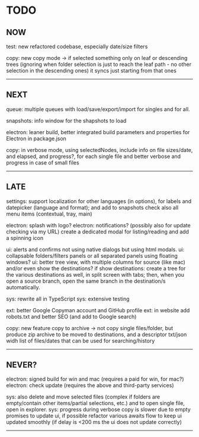 # TODO

## NOW
test: new refactored codebase, especially date/size filters

copy: new copy mode -> if selected something only on leaf or descending trees (ignoring when folder selection is just to reach the leaf path - no other selection in the descending ones) it syncs just starting from that ones

--- 

## NEXT
queue: multiple queues with load/save/export/import for singles and for all.

snapshots: info window for the shapshots to load

electron: leaner build, better integrated build parameters and properties for Electron in package.json

copy: in verbose mode, using selectedNodes, include info on file sizes/date, and elapsed, and progress?, for each single file
and better verbose and progress in case of small files

---

## LATE
settings: support localization for other languages (in options), for labels and datepicker (language and format); 
          and add to snapshots
          check also all menu items (contextual, tray, main)

electron: splash with logo?
electron: notifications? (possibly also for update checking via my URL)
          create a dedicated modal for listing/reading and add a spinning icon

ui: alerts and confirms not using native dialogs but using html modals.
ui: collapsable folders/filters panels or all separated panels using floating windows?
ui: better tree view, with multiple columns for source (like mac) and/or even show the destinations?
    if show destinations: create a tree for the various destinations as well, in split screen with tabs; 
    then, when you open a source branch, open the same branch in the destination/s automatically.

sys: rewrite all in TypeScript
sys: extensive testing

ext: better Google Copyman account and GitHub profile
ext: in website add robots.txt and better SEO (and add to Google search)

copy: new feature copy to archive -> not copy single files/folder, but produce zip archive to be moved to destinations, and a descriptor txt/json widh list of files/dates that can be used for searching/history

---

## NEVER?
electron: signed build for win and mac (requires a paid  for win, for mac?) 
electron: check update (requires the above and third-party services)

sys: also delete and move selected files (complex if folders are empty/contain other items/partial selections, etc.) and to open single file, open in explorer.
sys: progress during verbose copy is slower due to empty promises to update ui, if possible refactor various awaits flow to keep ui updated smoothly (if delay is <200 ms the ui does not update correctly)

---
